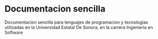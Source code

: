 # Documentacion sencilla
Documentacion sencilla para lenguajes de programacion y tecnologias utilizadas en la Universidad Estatal De Sonora, en la carrera Ingenieria en Software
